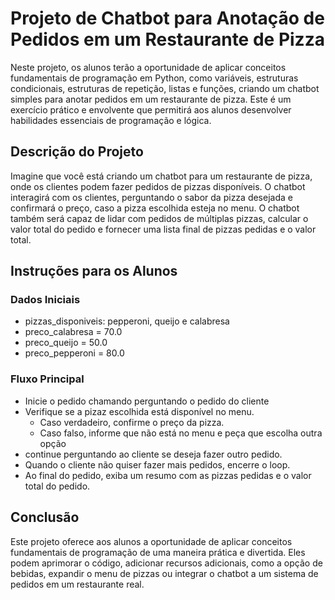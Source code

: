 # Projeto de Chatbot para Anotação de Pedidos em um Restaurante de Pizza

Neste projeto, os alunos terão a oportunidade de aplicar conceitos fundamentais de programação em Python, como variáveis, estruturas condicionais, estruturas de repetição, listas e funções, criando um chatbot simples para anotar pedidos em um restaurante de pizza. Este é um exercício prático e envolvente que permitirá aos alunos desenvolver habilidades essenciais de programação e lógica.

## Descrição do Projeto

Imagine que você está criando um chatbot para um restaurante de pizza, onde os clientes podem fazer pedidos de pizzas disponíveis. O chatbot interagirá com os clientes, perguntando o sabor da pizza desejada e confirmará o preço, caso a pizza escolhida esteja no menu. O chatbot também será capaz de lidar com pedidos de múltiplas pizzas, calcular o valor total do pedido e fornecer uma lista final de pizzas pedidas e o valor total.

## Instruções para os Alunos

### Dados Iniciais
- pizzas_disponiveis: pepperoni, queijo e calabresa
- preco_calabresa = 70.0
- preco_queijo = 50.0
- preco_pepperoni = 80.0

### Fluxo Principal
- Inicie o pedido chamando perguntando o pedido do cliente
- Verifique se a pizaz escolhida está disponível no menu.
    - Caso verdadeiro, confirme o preço da pizza.
    - Caso falso, informe que não está no menu e peça que escolha outra opção
- continue perguntando ao cliente se deseja fazer outro pedido.
- Quando o cliente não quiser fazer mais pedidos, encerre o loop.
- Ao final do pedido, exiba um resumo com as pizzas pedidas e o valor total do pedido.

## Conclusão

Este projeto oferece aos alunos a oportunidade de aplicar conceitos fundamentais de programação de uma maneira prática e divertida. Eles podem aprimorar o código, adicionar recursos adicionais, como a opção de bebidas, expandir o menu de pizzas ou integrar o chatbot a um sistema de pedidos em um restaurante real.
